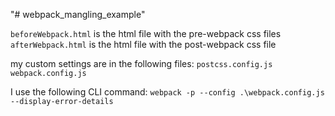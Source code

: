 "# webpack_mangling_example"

`beforeWebpack.html` is the html file with the pre-webpack css files
`afterWebpack.html` is the html file with the post-webpack css file

my custom settings are in the following files:
`postcss.config.js`
`webpack.config.js`


I use the following CLI command: `webpack -p --config .\webpack.config.js --display-error-details`
